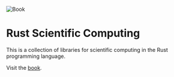 ![Book](https://img.shields.io/github/actions/workflow/status/jonaspleyer/rust-scientific-computing/book.yml?style=flat-square&label=Book)

# Rust Scientific Computing
This is a collection of libraries for scientific computing in the Rust programming language.

Visit the [book](https://jonaspleyer.github.io/rust-scientific-computing/).
